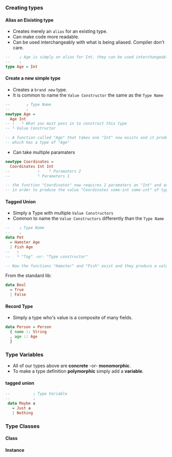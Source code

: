 ### Creating types
#### Alias an Eixisting type
 - Creates merely an `alias` for an existing type.
 - Can make code more readable.
 - Can be used interchangeably with what is being aliased. Compiler don't care.
```haskell
--    ┌ Age is simply an alias for Int, they can be used interchangeably
--    ⇣
type Age = Int
```

#### Create a new simple type
 - Creates a `brand new` type.
 - It is common to name the `Value Constructor` the same as the `Type Name`
```haskell
--       ┌ Type Name
--       ⇣
newtype Age = 
  Age Int
-- ↑   └ What you must pass in to construct this type
-- └ Value Constructor

-- A function called "Age" that takes one "Int" now exists and it produces the value "Age some-int" 
-- which has a type of "Age"
```

 - Can take multiple paramaters
```haskell
newtype Coordinates = 
  Coordinates Int Int
--            ↑    └ Paramaters 2
--            └ Paramaters 1

-- the function "Coordinates" now requires 2 paramaters an "Int" and another "Int"
-- in order to produce the value "Coordinates some-int some-int" of type "Coordinates"
```

#### Tagged Union
- Simply a Type with multiple `Value Constructors`
- Common to name the `Value Constructors` differently than the `Type Name`

```haskell
--    ┌ Type Name
--    ⇣
data Pet 
  = Hamster Age 
  | Fish Age
--   ↑
--   └ "Tag" -or- "Type constructor"

-- Now the functions "Hamster" and "Fish" exist and they produce a value with the type of "Pet"
```
From the standard lib:
```haskell
data Bool
  = True
  | False
```

#### Record Type
 - Simply a type who's value is a composite of many fields.
 
```haskell
data Person = Person 
  { name :: String
  , age :: Age
  }
```

### Type Variables
 - All of our types above are __concrete__ -or-  __monomorphic__.
 - To make a type definition __polymorphic__ simply add a __variable__.
 
#### tagged union
```haskell
--          ┌ Type Variable
--          ⇣
 data Maybe a
   = Just a
   | Nothing
```

### Type Classes
#### Class

#### Instance
